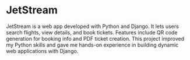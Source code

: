 # JetStream
JetStream is a web app developed with Python and Django. It lets users search flights, view details, and book tickets. Features include QR code generation for booking info and PDF ticket creation. This project improved my Python skills and gave me hands-on experience in building dynamic web applications with Django.
